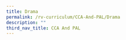 ```yaml
---
title: Drama
permalink: /rv-curriculum/CCA-And-PAL/Drama
description: ""
third_nav_title: CCA And PAL
---
```

